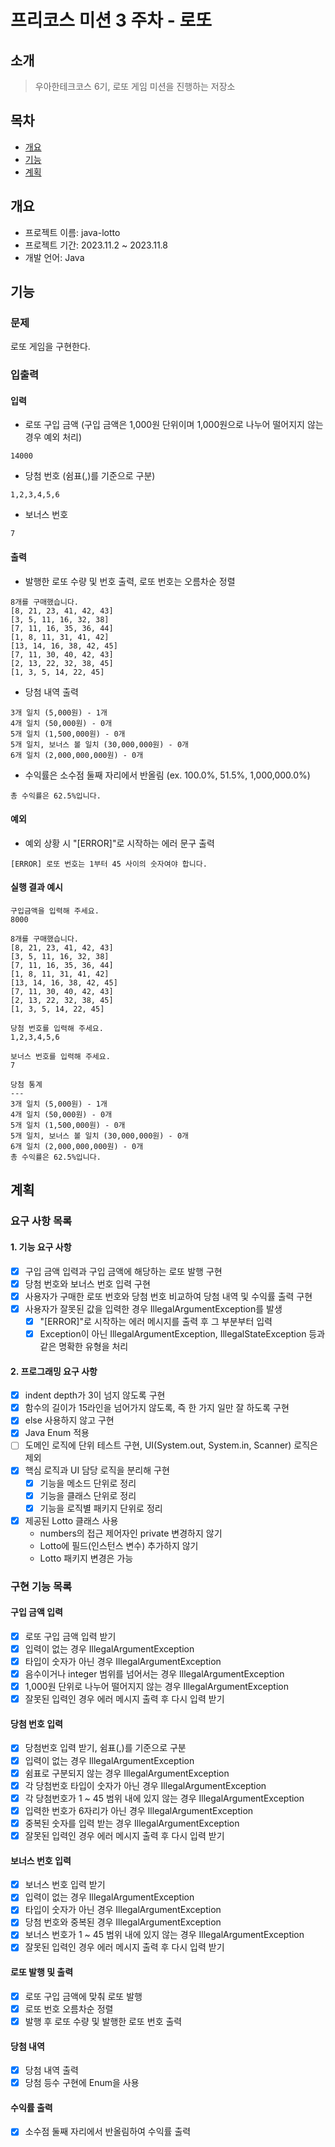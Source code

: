 # 프리코스 미션 3 주차 - 로또

## 소개

> 우아한테크코스 6기, 로또 게임 미션을 진행하는 저장소

## 목차

* [개요](#개요)
* [기능](#기능)
* [계획](#계획)

## 개요

* 프로젝트 이름: java-lotto
* 프로젝트 기간: 2023.11.2 ~ 2023.11.8
* 개발 언어: Java

## 기능

### 문제

로또 게임을 구현한다.

### 입출력

#### 입력

* 로또 구입 금액 (구입 금액은 1,000원 단위이며 1,000원으로 나누어 떨어지지 않는 경우 예외 처리)

```
14000
```

* 당첨 번호 (쉼표(,)를 기준으로 구분)

```
1,2,3,4,5,6
```

* 보너스 번호

```
7
```


#### 출력

* 발행한 로또 수량 및 번호 출력, 로또 번호는 오름차순 정렬

```
8개를 구매했습니다.
[8, 21, 23, 41, 42, 43] 
[3, 5, 11, 16, 32, 38] 
[7, 11, 16, 35, 36, 44] 
[1, 8, 11, 31, 41, 42] 
[13, 14, 16, 38, 42, 45] 
[7, 11, 30, 40, 42, 43] 
[2, 13, 22, 32, 38, 45] 
[1, 3, 5, 14, 22, 45]
```

* 당첨 내역 출력

```
3개 일치 (5,000원) - 1개
4개 일치 (50,000원) - 0개
5개 일치 (1,500,000원) - 0개
5개 일치, 보너스 볼 일치 (30,000,000원) - 0개
6개 일치 (2,000,000,000원) - 0개
```

* 수익률은 소수점 둘째 자리에서 반올림 (ex. 100.0%, 51.5%, 1,000,000.0%)

```
총 수익률은 62.5%입니다.
```

#### 예외

* 예외 상황 시 "[ERROR]"로 시작하는 에러 문구 출력
```
[ERROR] 로또 번호는 1부터 45 사이의 숫자여야 합니다.
```


#### 실행 결과 예시

```
구입금액을 입력해 주세요.
8000

8개를 구매했습니다.
[8, 21, 23, 41, 42, 43] 
[3, 5, 11, 16, 32, 38] 
[7, 11, 16, 35, 36, 44] 
[1, 8, 11, 31, 41, 42] 
[13, 14, 16, 38, 42, 45] 
[7, 11, 30, 40, 42, 43] 
[2, 13, 22, 32, 38, 45] 
[1, 3, 5, 14, 22, 45]

당첨 번호를 입력해 주세요.
1,2,3,4,5,6

보너스 번호를 입력해 주세요.
7

당첨 통계
---
3개 일치 (5,000원) - 1개
4개 일치 (50,000원) - 0개
5개 일치 (1,500,000원) - 0개
5개 일치, 보너스 볼 일치 (30,000,000원) - 0개
6개 일치 (2,000,000,000원) - 0개
총 수익률은 62.5%입니다.
```

## 계획
### 요구 사항 목록

#### 1. 기능 요구 사항
- [x] 구입 금액 입력과 구입 금액에 해당하는 로또 발행 구현
- [x] 당첨 번호와 보너스 번호 입력 구현
- [x] 사용자가 구매한 로또 번호와 당첨 번호 비교하여 당첨 내역 및 수익률 출력 구현
- [x] 사용자가 잘못된 값을 입력한 경우 IllegalArgumentException를 발생
  - [x] "[ERROR]"로 시작하는 에러 메시지를 출력 후 그 부분부터 입력
  - [x] Exception이 아닌 IllegalArgumentException, IllegalStateException 등과 같은 명확한 유형을 처리

#### 2. 프로그래밍 요구 사항
- [x] indent depth가 3이 넘지 않도록 구현
- [x] 함수의 길이가 15라인을 넘어가지 않도록, 즉 한 가지 일만 잘 하도록 구현
- [x] else 사용하지 않고 구현
- [x] Java Enum 적용
- [ ] 도메인 로직에 단위 테스트 구현, UI(System.out, System.in, Scanner) 로직은 제외
- [x] 핵심 로직과 UI 담당 로직을 분리해 구현
  - [x] 기능을 메소드 단위로 정리
  - [x] 기능을 클래스 단위로 정리
  - [x] 기능을 로직별 패키지 단위로 정리
- [x] 제공된 Lotto 클래스 사용
  - numbers의 접근 제어자인 private 변경하지 않기
  - Lotto에 필드(인스턴스 변수) 추가하지 않기
  - Lotto 패키지 변경은 가능

### 구현 기능 목록

#### 구입 금액 입력
- [x] 로또 구입 금액 입력 받기
- [x] 입력이 없는 경우 IllegalArgumentException
- [x] 타입이 숫자가 아닌 경우 IllegalArgumentException
- [x] 음수이거나 integer 범위를 넘어서는 경우 IllegalArgumentException
- [x] 1,000원 단위로 나누어 떨어지지 않는 경우 IllegalArgumentException
- [x] 잘못된 입력인 경우 에러 메시지 출력 후 다시 입력 받기

#### 당첨 번호 입력
- [x] 당첨번호 입력 받기, 쉼표(,)를 기준으로 구분
- [x] 입력이 없는 경우 IllegalArgumentException
- [x] 쉼표로 구분되지 않는 경우 IllegalArgumentException
- [x] 각 당첨번호 타입이 숫자가 아닌 경우 IllegalArgumentException
- [x] 각 당첨번호가 1 ~ 45 범위 내에 있지 않는 경우 IllegalArgumentException
- [x] 입력한 번호가 6자리가 아닌 경우 IllegalArgumentException
- [x] 중복된 숫자를 입력 받는 경우 IllegalArgumentException
- [x] 잘못된 입력인 경우 에러 메시지 출력 후 다시 입력 받기

#### 보너스 번호 입력
- [x] 보너스 번호 입력 받기
- [x] 입력이 없는 경우 IllegalArgumentException
- [x] 타입이 숫자가 아닌 경우 IllegalArgumentException
- [x] 당첨 번호와 중복된 경우 IllegalArgumentException
- [x] 보너스 번호가 1 ~ 45 범위 내에 있지 않는 경우 IllegalArgumentException
- [x] 잘못된 입력인 경우 에러 메시지 출력 후 다시 입력 받기

#### 로또 발행 및 출력
- [x] 로또 구입 금액에 맞춰 로또 발행
- [x] 로또 번호 오름차순 정렬
- [x] 발행 후 로또 수량 및 발행한 로또 번호 출력

#### 당첨 내역
- [x] 당첨 내역 출력
- [x] 당첨 등수 구현에 Enum을 사용

#### 수익률 출력
- [x] 소수점 둘째 자리에서 반올림하여 수익률 출력